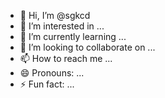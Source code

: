 - 👋 Hi, I’m @sgkcd
- 👀 I’m interested in ...
- 🌱 I’m currently learning ...
- 💞️ I’m looking to collaborate on ...
- 📫 How to reach me ...
- 😄 Pronouns: ...
- ⚡ Fun fact: ...

<!---
sgkcd/sgkcd is a ✨ special ✨ repository because its `README.md` (this file) appears on your GitHub profile.
You can click the Preview link to take a look at your changes.
--->
